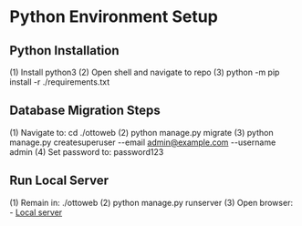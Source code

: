 Python Environment Setup
====================

## Python Installation

(1) Install python3
(2) Open shell and navigate to repo
(3) python -m pip install -r ./requirements.txt

## Database Migration Steps

(1) Navigate to: cd ./ottoweb
(2) python manage.py migrate
(3) python manage.py createsuperuser --email admin@example.com --username admin
(4) Set password to: password123

## Run Local Server

(1) Remain in: ./ottoweb
(2) python manage.py runserver
(3) Open browser: - [Local server](http://localhost:8000/)
